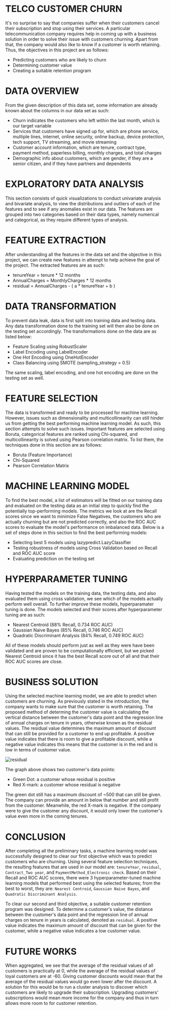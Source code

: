 # TELCO CUSTOMER CHURN

It's no surprise to say that companies suffer when their customers cancel their subscription and stop using their services. A particular telecommunication company requires help in coming up with a business solution in order to solve their issue with customers churning. Apart from that, the company would also like to know if a customer is worth retaining. Thus, the objectives in this project are as follows:
- Predicting customers who are likely to churn
- Determining customer value
- Creating a suitable retention program

# DATA OVERVIEW

From the given description of this data set, some information are already known about the columns in our data set as such:

- Churn indicates the customers who left within the last month, which is our target variable
- Services that customers have signed up for, which are phone service, multiple lines, internet, online security, online backup, device protection, tech support, TV streaming, and movie streaming
- Customer account information, which are tenure, contract type, payment method, paperless billing, monthly charges, and total charges
- Demographic info about customers, which are gender, if they are a senior citizen, and if they have partners and dependents

# EXPLORATORY DATA ANALYSIS

This section consists of quick visualizations to conduct univariate analysis and bivariate analysis, to view the distributions and outliers of each of the features and to see if any anomalies exist in our data. The features are grouped into two categories based on their data types, namely numerical and categorical, as they require different types of analysis.

# FEATURE EXTRACTION

After understanding all the features in the data set and the objective in this project, we can create new features in attempt to help achieve the goal of the project. The extracted features are as such:
- tenureYear = tenure * 12 months
- AnnualCharges = MonthlyCharges * 12 months
- residual = AnnualCharges - ( a * tenureYear + b )

# DATA TRANSFORMATION

To prevent data leak, data is first split into training data and testing data. Any data transformation done to the training set will then also be done on the testing set accordingly. The transformations done on the data are as listed below:
- Feature Scaling using RobustScaler
- Label Encoding using LabelEncoder
- One Hot Encoding using OneHotEncoder
- Class Balancing using SMOTE (sampling_strategy = 0.5)

The same scaling, label encoding, and one hot encoding are done on the testing set as well.

# FEATURE SELECTION

The data is transformed and ready to be processed for machine learning. However, issues such as dimensionality and multicollinearity can still hinder us from getting the best performing machine learning model. As such, this section attempts to solve such issues. Important features are selected using Boruta, categorical features are ranked using Chi-squared, and multicollinearity is solved using Pearson correlation matrix. To list them, the techniques done in this section are as follows:
- Boruta (Feature Importance)
- Chi-Squared
- Pearson Correlation Matrix

# MACHINE LEARNING MODEL

To find the best model, a list of estimators will be fitted on our training data and evaluated on the testing data as an initial step to quickly find the potentially top-performing models. The metrics we look at are the Recall scores since we want to minimize False Negatives, the customers who are actually churning but are not predicted correctly, and also the ROC AUC scores to evaluate the model's performance on imbalanced data. Below is a set of steps done in this section to find the best performing models:
- Selecting best 5 models using lazypredict.LazyClassifier
- Testing robustness of models using Cross Validation based on Recall and ROC AUC score
- Evaluating prediction on the testing set

# HYPERPARAMETER TUNING

Having tested the models on the training data, the testing data, and also evaluated them using cross validation, we see which of the models actually perform well overall. To further improve these models, hyperparamater tuning is done. The models selected and their scores after hyperparameter tuning are as such:
- Nearest Centroid (88% Recall, 0.734 ROC AUC)
- Gaussian Naive Bayes (85% Recall, 0.746 ROC AUC)
- Quadratic Discriminant Analysis (84% Recall, 0.749 ROC AUC)

All of these models should perform just as well as they were have been validated and are proven to be computationally efficient, but we picked Nearest Centroid since it has the best Recall score out of all and that their ROC AUC scores are close.

# BUSINESS SOLUTION

Using the selected machine learning model, we are able to predict when customers are churning. As previously stated in the introduction, the company wants to make sure that the customer is worth retaining. The proposed method of determing the customer value is calculating the vertical distance between the customer's data point and the regression line of annual charges on tenure in years, otherwise known as the residual values. The residual value determines the maximum amount of discount that can still be provided for a customer to end up profitable. A positive value indicates that there is room to give a profitable discount, while a negative value indicates this means that the customer is in the red and is low in terms of customer value.

 ![residual](/img/residual.jpg)

The graph above shows two customer's data points:
- Green Dot: a customer whose residual is positive
- Red X-mark: a customer whose residual is negative

The green dot still has a maximum discount of ~500 that can still be given. The company can provide an amount in below that number and still profit from the customer. Meanwhile, the red X-mark is negative. If the company were to give the customer any discount, it would only lower the customer's value even more in the coming tenures.

# CONCLUSION

After completing all the preliminary tasks, a machine learning model was successfully designed to clear our first objective which was to predict customers who are churning. Using several feature selection techniques, the resulting features that are used in our model are: `tenureYear`, `residual`, `Contract_Two year`, and `PaymentMethod_Electronic check`. Based on their Recall and ROC AUC scores, there were 3 hyperparameter-tuned machine learning models that performed best using the selected features; from the best to worst, they are: `Nearest Centroid`, `Gaussian Naive Bayes`, and `Quadratic Discriminant Analysis`.

To clear our second and third objective, a suitable customer retention program was designed. To determine a customer's value, the distance between the customer's data point and the regression line of annual charges on tenure in years is calculated, denoted as `residual`. A positive value indicates the maximum amount of discount that can be given for the customer, while a negative value indicates a low customer value.

# FUTURE WORKS

When aggregated, we see that the average of the residual values of all customers is practically at 0, while the average of the residual values of loyal customers are at -60. Giving customer discounts would mean that the average of the residual values would go even lower after the discount. A solution for this would be to run a cluster analysis to discover which customers are likely to upgrade their subscription. Upgrading customers' subscriptions would mean more income for the company and thus in turn allows more room to for customer retention.